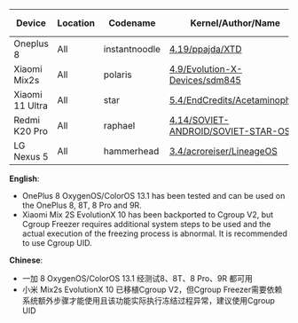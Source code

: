 | Device | Location | Codename | Kernel/Author/Name | OS | Android | Pack Method | KernelSU | SuSFS | Syscall | KPM | Re:Kernel | Status |  
|---|---|---|---|---|---|---|---|---|---|---|---|---|  
| Oneplus 8 | All | instantnoodle | [4.19/ppajda/XTD](https://github.com/ppajda/android_kernel_oneplus_sm8250) | Oxygen OS 13.1 | 13 | AnyKernel3 | Magic | ✅ | ❌ | ❌ | ❌ | Stable |  
| Xiaomi Mix2s | All | polaris | [4.9/Evolution-X-Devices/sdm845](https://github.com/Evolution-X-Devices/kernel_xiaomi_sdm845) | Evolution X 10.X | 15 | AnyKernel3 | SukiSU(U) | ✅ | ❌ | ✅ | ✅ | Stable |  
| Xiaomi 11 Ultra | All | star | [5.4/EndCredits/Acetaminophen](https://github.com/EndCredits/android_kernel_xiaomi_sm8350-miui) | HyperOS | 14 | Anykernel3 | rsuntk | ✅ | ❌ | ❌ | ❌ | Stable |  
| Redmi K20 Pro | All | raphael | [4.14/SOVIET-ANDROID/SOVIET-STAR-OSS](https://github.com/SOVIET-ANDROID/kernel_xiaomi_raphael) | Based-AOSP | 15 | AnyKernel3 | rsuntk | ✅ | ✅ | ❌ | ❌ | Stable |  
| LG Nexus 5 | All | hammerhead | [3.4/acroreiser/LineageOS](https://github.com/acroreiser/android_kernel_lge_hammerhead) | LineageOS 22.2 | 15 | AnyKernel3 | SukiSU(U) | ❌ | ✅ | ❌ | ❌ | Stop |  

**English**:  
- OnePlus 8 OxygenOS/ColorOS 13.1 has been tested and can be used on the OnePlus 8, 8T, 8 Pro and 9R.
- Xiaomi Mix 2S EvolutionX 10 has been backported to Cgroup V2, but Cgroup Freezer requires additional system steps to be used and the actual execution of the freezing process is abnormal. It is recommended to use Cgroup UID.

**Chinese**:  
- 一加 8 OxygenOS/ColorOS 13.1 经测试8、8T、8 Pro、9R 都可用
- 小米 Mix2s EvolutionX 10 已移植Cgroup V2，但Cgroup Freezer需要依赖系统额外步骤才能使用且该功能实际执行冻结过程异常，建议使用Cgroup UID
